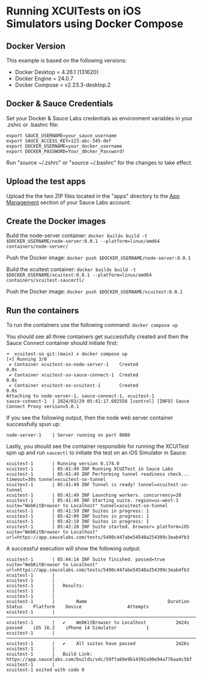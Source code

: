 # Running XCUITests on iOS Simulators using Docker Compose

## Docker Version

This example is based on the following versions:

- Docker Desktop = 4.26.1 (131620)
- Docker Engine = 24.0.7
- Docker Compose = v2.23.3-desktop.2

## Docker & Sauce Credentials

Set your Docker & Sauce Labs credentials as environment variables in your .zshrc or .bashrc file:

```shell
export SAUCE_USERNAME=your_sauce_username
export SAUCE_ACCESS_KEY=123-abc-345-def
export DOCKER_USERNAME=your_docker_username
export DOCKER_PASSWORD=Your_d0cker_Password!
```

Run "source ~/.zshrc" or "source ~/.bashrc" for the changes to take effect.

## Upload the test apps

Upload the the two ZIP files located in the "apps" directory to the [App Management](https://app.saucelabs.com/app-management) section of your Sauce Labs account.

## Create the Docker images

Build the node-server container:
`docker buildx build -t $DOCKER_USERNAME/node-server:0.0.1 --platform=linux/amd64 containers/node-server/`

Push the Docker image:
`docker push $DOCKER_USERNAME/node-server:0.0.1`

Build the xcuitest container:
`docker buildx build -t $DOCKER_USERNAME/xcuitest:0.0.1 --platform=linux/amd64 containers/xcuitest-saucectl/`

Push the Docker image:
`docker push $DOCKER_USERNAME/xcuitest:0.0.1`

## Run the containers

To run the containers use the following command: `docker compose up`

You should see all three containers get successfully created and then the Sauce Connect container should initiate first:

```
➜  xcuitest-so git:(main) ✗ docker compose up
[+] Running 3/0
 ✔ Container xcuitest-so-node-server-1    Created                                                                                                                0.0s
 ✔ Container xcuitest-so-sauce-connect-1  Created                                                                                                                0.0s
 ✔ Container xcuitest-so-xcuitest-1       Created                                                                                                                0.0s
Attaching to node-server-1, sauce-connect-1, xcuitest-1
sauce-connect-1  | 2024/03/29 05:41:17.692558 [control] [INFO] Sauce Connect Proxy version=5.0.1
```

If you see the following output, then the node web server container successfully spun up:

```
node-server-1    | Server running on port 8080
```

Lastly, you should see the container responsible for running the XCUITest spin up and run `saucectl` to initiate the test on an iOS Simulator in Sauce:

```
xcuitest-1       | Running version 0.174.0
xcuitest-1       | 05:41:49 INF Running XCUITest in Sauce Labs
xcuitest-1       | 05:41:49 INF Performing tunnel readiness check... timeout=30s tunnel=xcuitest-so-tunnel
xcuitest-1       | 05:41:49 INF Tunnel is ready! tunnel=xcuitest-so-tunnel
xcuitest-1       | 05:41:49 INF Launching workers. concurrency=20
xcuitest-1       | 05:41:49 INF Starting suite. region=us-west-1 suite="WebKitBrowser to Localhost" tunnel=xcuitest-so-tunnel
xcuitest-1       | 05:41:59 INF Suites in progress: 1
xcuitest-1       | 05:42:09 INF Suites in progress: 1
xcuitest-1       | 05:42:19 INF Suites in progress: 1
xcuitest-1       | 05:42:28 INF Suite started. browser= platform=iOS suite="WebKitBrowser to Localhost" url=https://app.saucelabs.com/tests/5490c447abe54548a254399c3eab4fb3
```

A successful execution will show the following output:

```
xcuitest-1       | 05:44:14 INF Suite finished. passed=true suite="WebKitBrowser to Localhost" url=https://app.saucelabs.com/tests/5490c447abe54548a254399c3eab4fb3
xcuitest-1       |
xcuitest-1       |
xcuitest-1       |   Results:
xcuitest-1       |
xcuitest-1       |
xcuitest-1       |        Name                              Duration    Status    Platform    Device                 Attempts
xcuitest-1       | ────────────────────────────────────────────────────────────────────────────────────────────────────────────
xcuitest-1       |   ✔    WebKitBrowser to Localhost           2m24s    passed    iOS 16.2    iPhone 14 Simulator           1
xcuitest-1       | ────────────────────────────────────────────────────────────────────────────────────────────────────────────
xcuitest-1       |   ✔    All suites have passed               2m26s
xcuitest-1       |
xcuitest-1       |   Build Link: https://app.saucelabs.com/builds/vdc/59ffa69e9b14392a90e94a776aa4c5bf
xcuitest-1       |
xcuitest-1 exited with code 0
```
